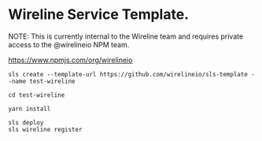 # Wireline Service Template.

NOTE: This is currently internal to the Wireline team and requires private access to the @wirelineio NPM team.

https://www.npmjs.com/org/wirelineio

~~~~
sls create --template-url https://github.com/wirelineio/sls-template --name test-wireline

cd test-wireline

yarn install

sls deploy
sls wireline register
~~~~

